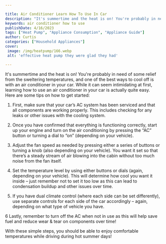 ```yaml
---

title: Air Conditioner Learn How To Use In Car
description: "It's summertime and the heat is on! You're probably in need of some relief from the sweltering temperatures, and one of the best w...get more detail"
keywords: air conditioner how to use
publishDate: 4/16/2023
tags: ["Heat Pump", "Appliance Consumption", "Appliance Guide"]
author: Curtis
categories: ["Household Appliances"]
cover: 
 image: /img/heatpump/166.webp
 alt: 'effective heat pump they were glad they had'

---
```


It's summertime and the heat is on! You're probably in need of some relief from the sweltering temperatures, and one of the best ways to cool off is with an air conditioner in your car. While it can seem intimidating at first, learning how to use an air conditioner in your car is actually quite easy. Here are some tips on how to get started:

1. First, make sure that your car’s AC system has been serviced and that all components are working properly. This includes checking for any leaks or other issues with the cooling system. 

2. Once you have confirmed that everything is functioning correctly, start up your engine and turn on the air conditioning by pressing the “AC” button or turning a dial to “on” (depending on your vehicle). 

3. Adjust the fan speed as needed by pressing either a series of buttons or turning a knob (also depending on your vehicle). You want it set so that there’s a steady stream of air blowing into the cabin without too much noise from the fan itself. 

4. Set the temperature level by using either buttons or dials (again, depending on your vehicle). This will determine how cool you want it inside – just remember not to set it too low as this can lead to condensation buildup and other issues over time. 

5. If you have dual climate control (where each side can be set differently), use separate controls for each side of the car accordingly – again, depending on what type of vehicle you have. 

 6 Lastly, remember to turn off the AC when not in use as this will help save fuel and reduce wear & tear on components over time! 

 With these simple steps, you should be able to enjoy comfortable temperatures while driving during hot summer days!
